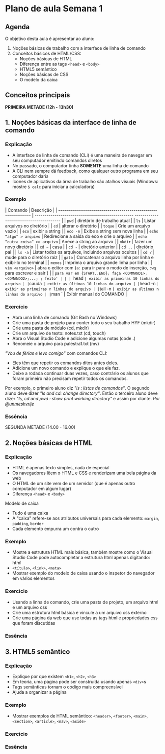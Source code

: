 # Plano de aula Semana 1

## Agenda

O objetivo desta aula é apresentar ao aluno:

1. Noções básicas de trabalho com a interface de linha de comando
2. Conceitos básicos de HTML/CSS:
   - Noções básicas de HTML
   - Diferença entre as tags `<head>` e `<body>`
   - HTML5 semântico
   - Noções básicas de CSS
   - O modelo da caixa

## Conceitos principais

**PRIMEIRA METADE (12h - 13h30)**

## 1. Noções básicas da interface de linha de comando

### Explicação

- A interface de linha de comando (CLI) é uma maneira de navegar em seu computador emitindo comandos diretos
- No passado, o computador tinha **SOMENTE** uma linha de comando
- A CLI nem sempre dá feedback, como qualquer outro programa em seu computador daria
- Ícones de aplicativos da área de trabalho são atalhos visuais (Windows: mostre `$ calc` para iniciar a calculadora)

### Exemplo

| Comando | Descrição |
| -------------------------------------------------- ------------- | -------------------------------------------------- ---------------------------------------- |
| `pwd` | diretório de trabalho atual |
| `ls` | Listar arquivos no diretório |
| `cd` | alterar o diretório |
| `toque` | Crie um arquivo vazio |
| `eco` | exibir a string |
| `eco -n` | Exibe a string sem nova linha |
| `echo “algo” > arquivo` | Redirecione a saída do eco e crie o arquivo |
| `echo “outra coisa” >> arquivo` | Anexe a string ao arquivo |
| `mkdir` | fazer um novo diretório |
| `cd ~` | casa |
| `cd -` | diretório anterior |
| `cd ..` | diretório pai |
| `ls -a` | Listar todos os arquivos, incluindo arquivos ocultos |
| `cd /` | mude para o diretório raiz |
| `gato` | Concatenar o arquivo linha por linha e exibi-lo no terminal |
| `menos` | Imprima o arquivo grande linha por linha |
| `vim <arquivo>` | abra o editor com <file> {`a:` para ir para o modo de inserção, <ESC>`:wq` para escrever e sair } |
| `para var em {START..END}; faça <COMMAND1>; <COMANDO2>;...; ; feito' | |
| `head <arquivo>` | exibir as primeiras 10 linhas do arquivo |
| `cauda <arquivo>` | exibir as últimas 10 linhas do arquivo |
| `head -n <arquivo>` | exibir as primeiras n linhas do arquivo |
| `tail -n <arquivo>` | exibir as últimas n linhas do arquivo |
| `man <COMANDO>` | Exibir manual do COMANDO |

### Exercício

- Abra uma linha de comando (Git Bash no Windows)
- Crie uma pasta de projeto para conter todo o seu trabalho HYF (mkdir)
- Crie uma pasta de módulo (cd, mkdir)
- Crie um arquivo de texto: notes.txt (cd, touch)
- Abra o Visual Studio Code e adicione algumas notas (code .)
- Renomeie o arquivo para palestra1.txt (mv)

_"Vou de férias e levo comigo"_ com comandos CLI:

- Eles têm que repetir os comandos ditos antes deles.
- Adicione um novo comando e explique o que ele faz.
- Deixe a rodada continuar duas vezes, caso contrário os alunos que foram primeiro não precisam repetir todos os comandos.

Por exemplo, o primeiro aluno diz _"ls : listas de comandos"_. O segundo aluno deve dizer _"ls and cd: change directory"_. Então o terceiro aluno deve dizer _"ls, cd and pwd : show print working directory"_ e assim por diante.
_Por [@unmeshvrije](https://github.com/unmeshvrije)_

### Essência

SEGUNDA METADE (14.00 - 16.00)

## 2. Noções básicas de HTML

### Explicação

- HTML é apenas texto simples, nada de especial
- Os navegadores lêem o HTML e CSS e renderizam uma bela página da web
- O HTML de um site vem de um servidor (que é apenas outro computador em algum lugar)
- Diferença `<head>` e `<body>`

Modelo de caixa

- Tudo é uma caixa
- A "caixa" refere-se aos atributos universais para cada elemento: `margin`, `padding`, `border`
- Cada elemento empurra um contra o outro

### Exemplo

- Mostre a estrutura HTML mais básica, também mostre como o Visual Studio Code pode autocompletar a estrutura html apenas digitando: html
- `<título>`, `<link>`, `<meta>`
- Mostrar exemplo do modelo de caixa usando o inspetor do navegador em vários elementos

### Exercício

- Usando a linha de comando, crie uma pasta de projeto, um arquivo html e um arquivo css
- Crie uma estrutura html básica e vincule a um arquivo css externo
- Crie uma página da web que use todas as tags html e propriedades css que foram discutidas

### Essência

## 3. HTML5 semântico

### Explicação

- Explique por que existem `<h1>`, `<h2>`, `<h3>`
- Em teoria, uma página pode ser construída usando apenas `<div>`s
- Tags semânticas tornam o código mais compreensível
- Ajuda a organizar a página

### Exemplo

- Mostrar exemplos de HTML semântico: `<header>`, `<footer>`, `<main>`, `<section>`, `<article>`, `<nav>`, `<aside>`

### Exercício

### Essência
